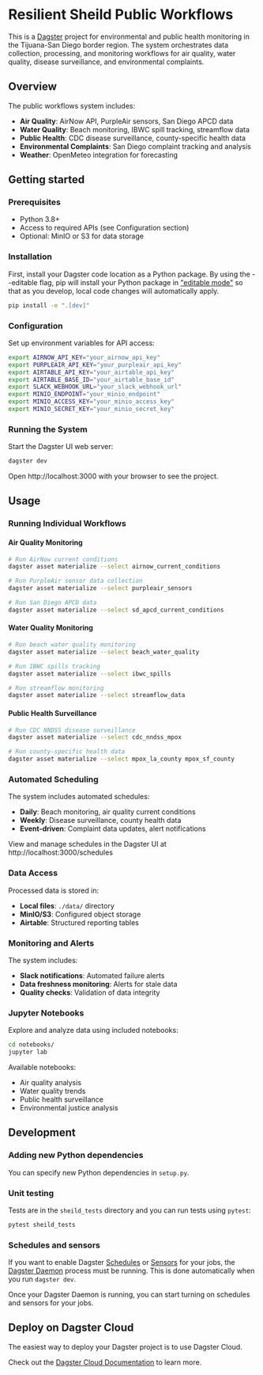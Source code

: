 # Resilient Sheild Public Workflows

This is a [Dagster](https://dagster.io/) project for environmental and public health monitoring in the Tijuana-San Diego border region. The system orchestrates data collection, processing, and monitoring workflows for air quality, water quality, disease surveillance, and environmental complaints.

## Overview

The public workflows system includes:

- **Air Quality**: AirNow API, PurpleAir sensors, San Diego APCD data
- **Water Quality**: Beach monitoring, IBWC spill tracking, streamflow data  
- **Public Health**: CDC disease surveillance, county-specific health data
- **Environmental Complaints**: San Diego complaint tracking and analysis
- **Weather**: OpenMeteo integration for forecasting

## Getting started

### Prerequisites

- Python 3.8+
- Access to required APIs (see Configuration section)
- Optional: MinIO or S3 for data storage

### Installation

First, install your Dagster code location as a Python package. By using the --editable flag, pip will install your Python package in ["editable mode"](https://pip.pypa.io/en/latest/topics/local-project-installs/#editable-installs) so that as you develop, local code changes will automatically apply.

```bash
pip install -e ".[dev]"
```

### Configuration

Set up environment variables for API access:

```bash
export AIRNOW_API_KEY="your_airnow_api_key"
export PURPLEAIR_API_KEY="your_purpleair_api_key"
export AIRTABLE_API_KEY="your_airtable_api_key"
export AIRTABLE_BASE_ID="your_airtable_base_id"
export SLACK_WEBHOOK_URL="your_slack_webhook_url"
export MINIO_ENDPOINT="your_minio_endpoint"
export MINIO_ACCESS_KEY="your_minio_access_key"
export MINIO_SECRET_KEY="your_minio_secret_key"
```

### Running the System

Start the Dagster UI web server:

```bash
dagster dev
```

Open http://localhost:3000 with your browser to see the project.

## Usage

### Running Individual Workflows

#### Air Quality Monitoring
```bash
# Run AirNow current conditions
dagster asset materialize --select airnow_current_conditions

# Run PurpleAir sensor data collection
dagster asset materialize --select purpleair_sensors

# Run San Diego APCD data
dagster asset materialize --select sd_apcd_current_conditions
```

#### Water Quality Monitoring
```bash
# Run beach water quality monitoring
dagster asset materialize --select beach_water_quality

# Run IBWC spills tracking
dagster asset materialize --select ibwc_spills

# Run streamflow monitoring
dagster asset materialize --select streamflow_data
```

#### Public Health Surveillance
```bash
# Run CDC NNDSS disease surveillance
dagster asset materialize --select cdc_nndss_mpox

# Run county-specific health data
dagster asset materialize --select mpox_la_county mpox_sf_county
```

### Automated Scheduling

The system includes automated schedules:

- **Daily**: Beach monitoring, air quality current conditions
- **Weekly**: Disease surveillance, county health data
- **Event-driven**: Complaint data updates, alert notifications

View and manage schedules in the Dagster UI at http://localhost:3000/schedules

### Data Access

Processed data is stored in:
- **Local files**: `./data/` directory
- **MinIO/S3**: Configured object storage
- **Airtable**: Structured reporting tables

### Monitoring and Alerts

The system includes:
- **Slack notifications**: Automated failure alerts
- **Data freshness monitoring**: Alerts for stale data
- **Quality checks**: Validation of data integrity

### Jupyter Notebooks

Explore and analyze data using included notebooks:
```bash
cd notebooks/
jupyter lab
```

Available notebooks:
- Air quality analysis
- Water quality trends
- Public health surveillance
- Environmental justice analysis

## Development


### Adding new Python dependencies

You can specify new Python dependencies in `setup.py`.

### Unit testing

Tests are in the `sheild_tests` directory and you can run tests using `pytest`:

```bash
pytest sheild_tests
```

### Schedules and sensors

If you want to enable Dagster [Schedules](https://docs.dagster.io/concepts/partitions-schedules-sensors/schedules) or [Sensors](https://docs.dagster.io/concepts/partitions-schedules-sensors/sensors) for your jobs, the [Dagster Daemon](https://docs.dagster.io/deployment/dagster-daemon) process must be running. This is done automatically when you run `dagster dev`.

Once your Dagster Daemon is running, you can start turning on schedules and sensors for your jobs.

## Deploy on Dagster Cloud

The easiest way to deploy your Dagster project is to use Dagster Cloud.

Check out the [Dagster Cloud Documentation](https://docs.dagster.cloud) to learn more.
